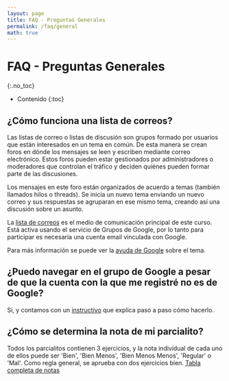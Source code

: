 ```yaml
---
layout: page
title: FAQ - Preguntas Generales
permalink: /faq/general
math: true
---
```


FAQ - Preguntas Generales
=========
{:.no_toc}

* Contenido
{:toc}

## ¿Cómo funciona una lista de correos?

Las listas de correo o listas de discusión son grupos formado por usuarios que están interesados en un tema en común. De esta manera se crean foros en dónde los mensajes se leen y escriben mediante correo electrónico.  Estos foros pueden estar gestionados por administradores o moderadores que controlan el tráfico y deciden quiénes pueden formar parte de las discusiones.

Los mensajes en este foro están organizados de acuerdo a temas (también llamados hilos o threads). Se inicia un nuevo tema enviando un nuevo correo y sus respuestas se agruparan en ese mismo tema, creando así una discusión sobre un asunto.

La [lista de correos](https://groups.google.com/forum/#!forum/fiuba-7541rw-alu) es el medio de comunicación principal de este curso. Está activa usando el servicio de Grupos de Google, por lo tanto para participar es necesaria una cuenta email vinculada con Google.

Para más información se puede ver la [ayuda de Google](https://support.google.com/groups/?hl=es#topic=9216) sobre el tema.

## ¿Puedo navegar en el grupo de Google a pesar de que la cuenta con la que me registré no es de Google?

Sí, y contamos con un [instructivo](groups-ui) que explica paso a paso cómo hacerlo.

## ¿Cómo se determina la nota de mi parcialito?

Todos los parcialitos contienen 3 ejercicios, y la nota individual de cada uno de ellos puede ser 'Bien', 'Bien Menos', 'Bien Menos Menos', 'Regular' o 'Mal'. Como regla general, se aprueba con dos ejercicios bien. [Tabla completa de notas](https://docs.google.com/document/d/1kRIMyiF_EnG8LtfCSN5GAU45ylEw4BgOR5lv8igRLMU/edit?usp=sharing)